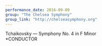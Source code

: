 ```yaml
---
performance_date: 2016-09-09
group: "The Chelsea Symphony"
group_link: "http://chelseasymphony.org"
---
```

Tchaikovsky — Symphony No. 4 in F Minor<br/>
*CONDUCTOR
